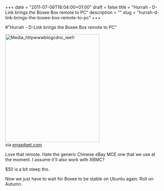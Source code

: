 +++
date = "2011-07-06T18:04:00+01:00"
draft = false
title = "Hurrah - D-Link brings the Boxee Box remote to PC"
description = ""
slug = "hurrah-d-link-brings-the-boxee-box-remote-to-pc"
+++

#"Hurrah - D-Link brings the Boxee Box remote to PC"


 <div class="posterous_bookmarklet_entry">
 <div class='p_embed p_image_embed'>
<img alt="Media_httpwwwblogcdnc_ieefr" height="349" src="http://getfile4.posterous.com/getfile/files.posterous.com/conoroneill/moorcjgsgintmssctfrAipsDcFCCHtIomlxvAwiHaHoICBHdFHxtikGCmmEx/media_httpwwwblogcdnc_iEEFr.jpg.scaled500.jpg" width="304" />
</div>


<div class="posterous_quote_citation">via <a href="http://www.engadget.com/2011/07/06/d-link-brings-the-boxee-box-remote-to-pc-mac-users/">engadget.com</a></div>
 <p>Love that remote. Hate the generic Chinese eBay MCE one that we use at the moment. I assume it'll also work with XBMC?
</p><p>$50 is a bit steep tho.
</p><p>Now we just have to wait for Boxee to be stable on Ubuntu again. Roll on Autumn.</p></div>
 